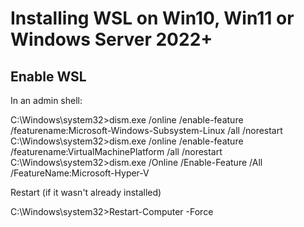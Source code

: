 # Installing WSL on Win10, Win11 or Windows Server 2022+
## Enable WSL

In an admin shell:

  C:\Windows\system32>dism.exe /online /enable-feature /featurename:Microsoft-Windows-Subsystem-Linux /all /norestart
  C:\Windows\system32>dism.exe /online /enable-feature /featurename:VirtualMachinePlatform /all /norestart
  C:\Windows\system32>dism.exe /Online /Enable-Feature /All /FeatureName:Microsoft-Hyper-V

Restart (if it wasn't already installed) 

  C:\Windows\system32>Restart-Computer -Force

